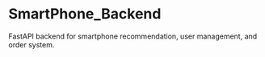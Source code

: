 # SmartPhone_Backend
FastAPI backend for smartphone recommendation, user management, and order system.
